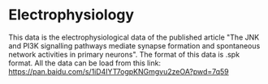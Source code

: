 # Electrophysiology
This data is the electrophysiological data of the published article "The JNK and PI3K signalling pathways mediate synapse formation and spontaneous network activities in primary neurons". The format of this data is .spk format.
All the data can be load from this link: https://pan.baidu.com/s/1iD4IYT7ogpKNGmgvu2zeOA?pwd=7q59

